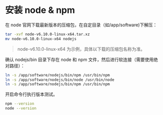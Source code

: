 # 安装 node & npm

在 node 官网下载最新版本的压缩包，在自定目录（如/app/software)下解压：

~~~bash
tar -xvf node-v6.10.0-linux-x64.tar.xz   
mv node-v6.10.0-linux-x64 nodejs 
~~~

> node-v6.10.0-linux-x64 为示例，具体以下载的压缩包名称为准。

确认 nodejs/bin 目录下存在 node 和 npm 文件，然后进行软连接（需要使用绝对路径）：

~~~bash
ln -s /app/software/nodejs/bin/npm /usr/bin/npm
ln -s /app/software/nodejs/bin/node /usr/bin/node
ln -s /app/software/nodejs/bin/npm /usr/bin/npm
~~~

开启命令行执行版本测试。

~~~bash
npm --version
node --version
~~~
